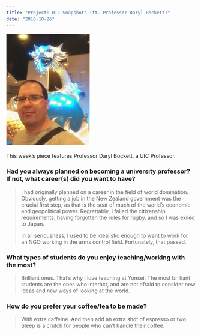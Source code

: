 ```yaml
---
title: "Project: UIC Snapshots (ft. Professor Daryl Bockett)"
date: "2018-10-26"
---
```


![](./images/uicsnapshot-prof-e1540513263101.png)

This week’s piece features Professor Daryl Bockett, a UIC Professor.

### Had you always planned on becoming a university professor? If not, what career(s) did you want to have?

> I had originally planned on a career in the field of world domination. Obviously, getting a job in the New Zealand government was the crucial first step, as that is the seat of much of the world’s economic and geopolitical power. Regrettably, I failed the citizenship requirements, having forgotten the rules for rugby, and so I was exiled to Japan.
> 
> In all seriousness, I used to be idealistic enough to want to work for an NGO working in the arms control field. Fortunately, that passed.

### What types of students do you enjoy teaching/working with the most?

> Brilliant ones. That’s why I love teaching at Yonsei. The most brilliant students are the ones who interact, and are not afraid to consider new ideas and new ways of looking at the world.

### How do you prefer your coffee/tea to be made?

> With extra caffeine. And then add an extra shot of espresso or two. Sleep is a crutch for people who can’t handle their coffee.

